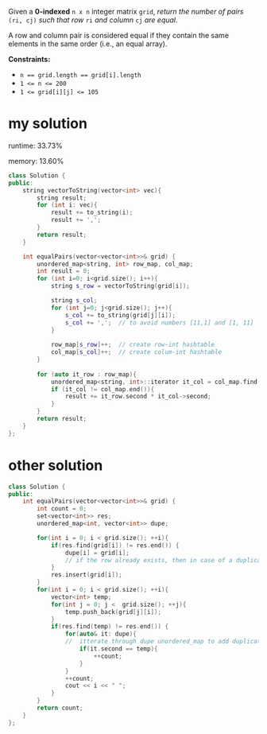 Given a **0-indexed** `n x n` integer matrix `grid`, *return the number of pairs* `(ri, cj)` *such that row* `ri` *and column* `cj` *are equal*.

A row and column pair is considered equal if they contain the same elements in the same order (i.e., an equal array).

**Constraints:**

- `n == grid.length == grid[i].length`
- `1 <= n <= 200`
- `1 <= grid[i][j] <= 105`

# my solution

runtime: 33.73%

memory: 13.60%

```C++
class Solution {
public:
    string vectorToString(vector<int> vec){
        string result;
        for (int i: vec){
            result += to_string(i);
            result += ',';
        }
        return result;
    }

    int equalPairs(vector<vector<int>>& grid) {
        unordered_map<string, int> row_map, col_map;
        int result = 0;
        for (int i=0; i<grid.size(); i++){
            string s_row = vectorToString(grid[i]);

            string s_col;
            for (int j=0; j<grid.size(); j++){
                s_col += to_string(grid[j][i]);
                s_col += ',';  // to avoid numbers [11,1] and [1, 11]
            }
            
            row_map[s_row]++;  // create row-int hashtable
            col_map[s_col]++;  // create colum-int hashtable
        }
        
        for (auto it_row : row_map){
            unordered_map<string, int>::iterator it_col = col_map.find(it_row.first);
            if (it_col != col_map.end()){
                result += it_row.second * it_col->second;
            }
        }
        return result;
    }
};
```

# other solution

```C++
class Solution {
public:
    int equalPairs(vector<vector<int>>& grid) {
        int count = 0;
        set<vector<int>> res;
        unordered_map<int, vector<int>> dupe;

        for(int i = 0; i < grid.size(); ++i){
            if(res.find(grid[i]) != res.end()) {
                dupe[i] = grid[i];
                // if the row already exists, then in case of a duplicate, it has to be counted multiple times
            } 
            res.insert(grid[i]);
        }
        for(int i = 0; i < grid.size(); ++i){
            vector<int> temp;
            for(int j = 0; j <  grid.size(); ++j){
                temp.push_back(grid[j][i]);
            }
            if(res.find(temp) != res.end()) {
                for(auto& it: dupe){
                //  itterate through dupe unordered_map to add duplicate rows
                    if(it.second == temp){
                        ++count;
                    }
                }
                ++count;
                cout << i << " ";
            } 
        }
        return count;
    }
};
```


